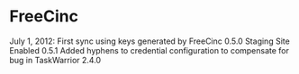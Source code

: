 FreeCinc
========

July 1, 2012: First sync using keys generated by FreeCinc
0.5.0 Staging Site Enabled
0.5.1 Added hyphens to credential configuration to compensate for bug in TaskWarrior 2.4.0
